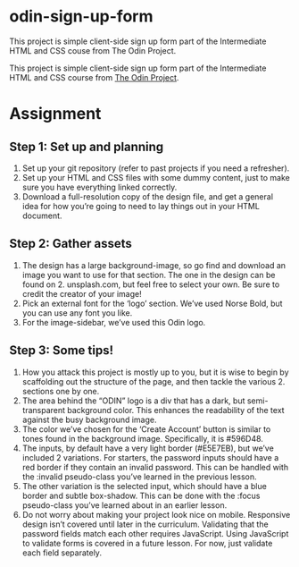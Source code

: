# odin-sign-up-form

This project is simple client-side sign up form part of the Intermediate HTML and CSS couse from The Odin Project.

This project is simple client-side sign up form part of the Intermediate HTML and CSS course from [The Odin Project](https://www.theodinproject.com/lessons/node-path-intermediate-html-and-css-sign-up-form).

# Assignment

## Step 1: Set up and planning

1. Set up your git repository (refer to past projects if you need a refresher).
2. Set up your HTML and CSS files with some dummy content, just to make sure you have everything linked correctly.
3. Download a full-resolution copy of the design file, and get a general idea for how you’re going to need to lay things out in your HTML document.

## Step 2: Gather assets

1. The design has a large background-image, so go find and download an image you want to use for that section. The one in the design can be found on 2. unsplash.com, but feel free to select your own. Be sure to credit the creator of your image!
2. Pick an external font for the ‘logo’ section. We’ve used Norse Bold, but you can use any font you like.
3. For the image-sidebar, we’ve used this Odin logo.

## Step 3: Some tips!

1. How you attack this project is mostly up to you, but it is wise to begin by scaffolding out the structure of the page, and then tackle the various 2. sections one by one.
2. The area behind the “ODIN” logo is a div that has a dark, but semi-transparent background color. This enhances the readability of the text against the busy background image.
3. The color we’ve chosen for the ‘Create Account’ button is similar to tones found in the background image. Specifically, it is #596D48.
4. The inputs, by default have a very light border (#E5E7EB), but we’ve included 2 variations. For starters, the password inputs should have a red border if they contain an invalid password. This can be handled with the :invalid pseudo-class you’ve learned in the previous lesson.
5. The other variation is the selected input, which should have a blue border and subtle box-shadow. This can be done with the :focus pseudo-class you’ve learned about in an earlier lesson.
6. Do not worry about making your project look nice on mobile. Responsive design isn’t covered until later in the curriculum.
   Validating that the password fields match each other requires JavaScript. Using JavaScript to validate forms is covered in a future lesson. For now, just validate each field separately.
